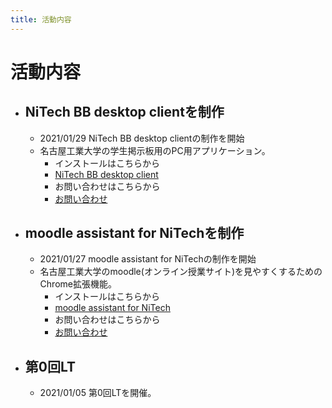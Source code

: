 ```yaml
---
title: 活動内容
---
```


# 活動内容
- ## NiTech BB desktop clientを制作
    - 2021/01/29 NiTech BB desktop clientの制作を開始
    - 名古屋工業大学の学生掲示板用のPC用アプリケーション。
        - インストールはこちらから 
        - [NiTech BB desktop client]()
        - お問い合わせはこちらから 
        - [お問い合わせ](/forms)
- ## moodle assistant for NiTechを制作
    - 2021/01/27 moodle assistant for NiTechの制作を開始
    - 名古屋工業大学のmoodle(オンライン授業サイト)を見やすくするためのChrome拡張機能。
        - インストールはこちらから 
        - [moodle assistant for NiTech]()
        - お問い合わせはこちらから 
        - [お問い合わせ](/forms)
- ## 第0回LT
    - 2021/01/05 第0回LTを開催。
